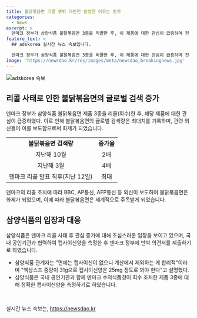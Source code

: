 ```yaml
---
title: 불닭볶음면 리콜 뜻밖 대반전 발생한 이유는 뭔가
categories:
  - News
excerpt: >
  덴마크 정부가 삼양식품 불닭볶음면 3종을 리콜한 후, 이 제품에 대한 관심이 급증하며 전 세계적인 화제가 되고 있다. 덴마크의 조치 이후, 외신들이 이를 다뤄 불닭볶음면이 더욱 주목받고 있다. 삼양식품은 회수된 제품에 대한 정확한 캡사이신양을 측정한 후 덴마크 정부에 반박 의견서를 제출할 예정이다. 불닭볶음면은 화제를 모으며 전 세계적으로 관심이 높아지고 있는 가운데, 삼양식품은 신중한 입장을 밝히고 있다.
feature_text: >
  ## adskorea 실시간 뉴스 속보입니다.

  덴마크 정부가 삼양식품 불닭볶음면 3종을 리콜한 후, 이 제품에 대한 관심이 급증하며 전 세계적인 화제가 되고 있다. 덴마크의 조치 이후, 외신들이 이를 다뤄 불닭볶음면이 더욱 주목받고 있다. 삼양식품은 회수된 제품에 대한 정확한 캡사이신양을 측정한 후 덴마크 정부에 반박 의견서를 제출할 예정이다. 불닭볶음면은 화제를 모으며 전 세계적으로 관심이 높아지고 있는 가운데, 삼양식품은 신중한 입장을 밝히고 있다.
image: 'https://newsdao.kr/res/images/meta/newsdao_breakingnews.jpg'
---
```


<p><img src="https://newsdao.kr/res/images/meta/newsdao_breakingnews.jpg" alt="adskorea 속보" /></p>

<h2 data-ke-size="size26">리콜 사태로 인한 불닭볶음면의 글로벌 검색 증가</h2>

<p data-ke-size="size16">덴마크 정부가 삼양식품 불닭볶음면 제품 3종을 리콜(회수)한 후, 해당 제품에 대한 관심이 급증하였다. 이로 인해 불닭볶음면의 글로벌 검색량은 최대치를 기록하며, 관련 외신들이 이를 보도함으로써 화제가 되었습니다.</p>

<table>
    <tr>
        <td style="text-align: center; height: 17px;"><b>불닭볶음면 검색량</b></td>
        <td style="text-align: center; height: 17px;"><b>증가율</b></td>
    </tr>
    <tr>
        <td style="text-align: center; height: 17px;">지난해 10월</td>
        <td style="text-align: center; height: 17px;">2배</td>
    </tr>
    <tr>
        <td style="text-align: center; height: 17px;">지난해 3월</td>
        <td style="text-align: center; height: 17px;">4배</td>
    </tr>
    <tr>
        <td style="text-align: center; height: 17px;">덴마크 리콜 발표 직후(지난 12일)</td>
        <td style="text-align: center; height: 17px;">최대</td>
    </tr>
</table>

<p data-ke-size="size16">덴마크의 리콜 조치에 따라 BBC, AP통신, AFP통신 등 외신이 보도하여 불닭볶음면은 화제가 되었으며, 이에 따라 불닭볶음면은 세계적으로 주목받게 되었습니다.</p>

<h2 data-ke-size="size26">삼양식품의 입장과 대응</h2>

<p data-ke-size="size16">삼양식품은 덴마크 리콜 사태 후 관심 증가에 대해 조심스러운 입장을 보이고 있으며, 국내 공인기관과 협력하여 캡사이신양을 측정한 후 덴마크 정부에 반박 의견서를 제출하기로 하였습니다.</p>

<ul>
    <li>삼양식품 관계자는 "면에는 캡사이신이 없으니 계산에서 제외하는 게 합리적"이라며 "액상스프 중량이 31g으로 캡사이신양은 25mg 정도로 봐야 한다"고 설명했다.</li>
    <li>삼양식품은 국내 공인기관과 함께 덴마크 수의식품청이 회수 조처한 제품 3종에 대해 정확한 캡사이신양을 측정하기로 하였습니다.</li>
</ul>

<p data-ke-size="size16">&nbsp;</p>
실시간 뉴스 속보는, <a href="https://newsdao.kr" rel="dofollow">https://newsdao.kr</a>


